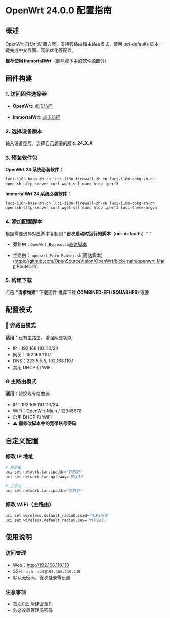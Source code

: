 # OpenWrt 24.0.0 配置指南

## 概述

OpenWrt 自动化配置方案，支持旁路由和主路由模式，使用 uci-defaults 脚本一键完成中文界面、网络优化等配置。

**推荐使用 ImmortalWrt**（删除脚本中的软件源部分）

## 固件构建

### 1. 访问固件选择器
- **OpenWrt**: [点击访问](https://firmware-selector.openwrt.org/ )

- **ImmortalWrt**: [点击访问](https://firmware-selector.immortalwrt.org/)

### 2. 选择设备版本
输入设备型号，选择自己想要的版本 **24.X.X**

### 3. 预装软件包
**OpenWrt 24 系统必装软件：**
```
luci-i18n-base-zh-cn luci-i18n-firewall-zh-cn luci-i18n-opkg-zh-cn openssh-sftp-server curl wget-ssl nano htop iperf3
```
**ImmortalWrt 24 系统必装软件：**
```
luci-i18n-base-zh-cn luci-i18n-firewall-zh-cn luci-i18n-opkg-zh-cn openssh-sftp-server curl wget-ssl nano htop iperf3 luci-theme-argon
```

### 4. 添加配置脚本
根据需要选择对应脚本复制到 **"首次启动时运行的脚本（uci-defaults）"**：
- 旁路由：`OpenWrt_Bypass.sh`[直达脚本](https://raw.githubusercontent.com/OpenSourceVision/OpenWrt/refs/heads/main/OpenWrt_Bypass.sh)


- 主路由：
`openwrt_Main Router.sh`[直达脚本](https://github.com/OpenSourceVision/OpenWrt/blob/main/openwrt_Main Router.sh)




### 5. 构建下载
点击 **"请求构建"**
下载固件 推荐下载 **COMBINED-EFI (SQUASHFS)** 镜像

## 配置模式

### 🔀 旁路由模式
**适用**：已有主路由，增强网络功能
- IP：192.168.110.110/24
- 网关：192.168.110.1
- DNS：223.5.5.5, 192.168.110.1
- 禁用 DHCP 和 WiFi

### 🌐 主路由模式
**适用**：替换现有路由器
- IP：192.168.110.110/24
- WiFi：OpenWrt-Main / 12345678
- 启用 DHCP 和 WiFi
- ⚠️ **需修改脚本中的宽带账号密码**

## 自定义配置

### 修改 IP 地址
```bash
# 旁路由
uci set network.lan.ipaddr='你的IP'
uci set network.lan.gateway='网关IP'

# 主路由
uci set network.lan.ipaddr='你的IP'
```

### 修改 WiFi（主路由）
```bash
uci set wireless.default_radio0.ssid='WiFi名称'
uci set wireless.default_radio0.key='WiFi密码'
```

## 使用说明

### 访问管理
- Web：http://192.168.110.110
- SSH：`ssh root@192.168.110.110`
- 默认无密码，首次登录需设置

### 注意事项
- 首次启动后建议重启
- 务必设置管理员密码
